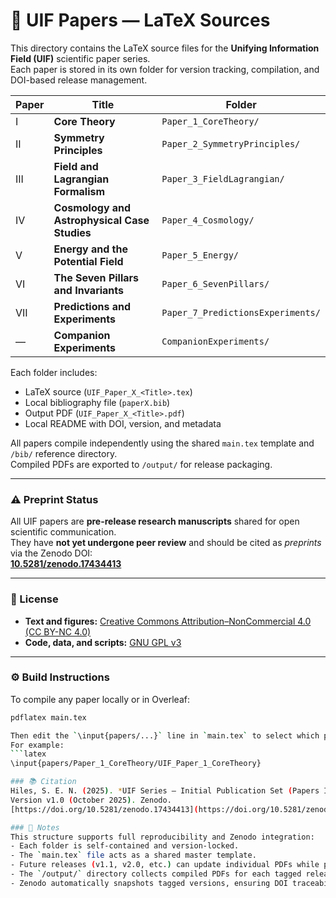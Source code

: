 # 📄 UIF Papers — LaTeX Sources
This directory contains the LaTeX source files for the **Unifying Information Field (UIF)** scientific paper series.  
Each paper is stored in its own folder for version tracking, compilation, and DOI-based release management.

| Paper | Title | Folder |
|-------|--------|---------|
| I | **Core Theory** | `Paper_1_CoreTheory/` |
| II | **Symmetry Principles** | `Paper_2_SymmetryPrinciples/` |
| III | **Field and Lagrangian Formalism** | `Paper_3_FieldLagrangian/` |
| IV | **Cosmology and Astrophysical Case Studies** | `Paper_4_Cosmology/` |
| V | **Energy and the Potential Field** | `Paper_5_Energy/` |
| VI | **The Seven Pillars and Invariants** | `Paper_6_SevenPillars/` |
| VII | **Predictions and Experiments** | `Paper_7_PredictionsExperiments/` |
| — | **Companion Experiments** | `CompanionExperiments/` |

Each folder includes:
- LaTeX source (`UIF_Paper_X_<Title>.tex`)
- Local bibliography file (`paperX.bib`)
- Output PDF (`UIF_Paper_X_<Title>.pdf`)
- Local README with DOI, version, and metadata

All papers compile independently using the shared `main.tex` template and `/bib/` reference directory.  
Compiled PDFs are exported to `/output/` for release packaging.

---

### ⚠️ Preprint Status
All UIF papers are **pre-release research manuscripts** shared for open scientific communication.  
They have **not yet undergone peer review** and should be cited as *preprints* via the Zenodo DOI:  
[**10.5281/zenodo.17434413**](https://doi.org/10.5281/zenodo.17434413)

---

### 🧾 License
- **Text and figures:** [Creative Commons Attribution–NonCommercial 4.0 (CC BY-NC 4.0)](https://creativecommons.org/licenses/by-nc/4.0/)  
- **Code, data, and scripts:** [GNU GPL v3](https://www.gnu.org/licenses/gpl-3.0.en.html)

---

### ⚙️ Build Instructions
To compile any paper locally or in Overleaf:

```bash
pdflatex main.tex

Then edit the `\input{papers/...}` line in `main.tex` to select which paper to build.  
For example:
```latex
\input{papers/Paper_1_CoreTheory/UIF_Paper_1_CoreTheory}

### 📚 Citation
Hiles, S. E. N. (2025). *UIF Series — Initial Publication Set (Papers I–VII and Companion)*.  
Version v1.0 (October 2025). Zenodo.  
[https://doi.org/10.5281/zenodo.17434413](https://doi.org/10.5281/zenodo.17434413)

### 🧠 Notes
This structure supports full reproducibility and Zenodo integration:
- Each folder is self-contained and version-locked.  
- The `main.tex` file acts as a shared master template.  
- Future releases (v1.1, v2.0, etc.) can update individual PDFs while preserving DOIs.  
- The `/output/` directory collects compiled PDFs for each tagged release.  
- Zenodo automatically snapshots tagged versions, ensuring DOI traceability.


